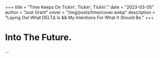 +++
title = "Time Keeps On Tickin', Tickin', Tickin'."
date = "2023-03-05"
author = "Jost Grant"
cover = "/img/posts/time/cover.webp"
description = "Laying Out What DELTΔ Is && My Intentions For What It Should Be."
+++

# Into The Future.

...
